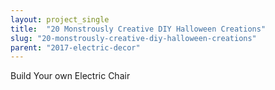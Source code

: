 ```yaml
---
layout: project_single
title:  "20 Monstrously Creative DIY Halloween Creations"
slug: "20-monstrously-creative-diy-halloween-creations"
parent: "2017-electric-decor"
---
```

Build Your own Electric Chair